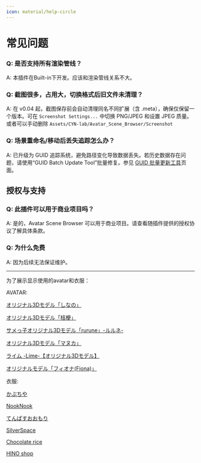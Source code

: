 ```yaml
---
icon: material/help-circle
---
```


# 常见问题

### Q: 是否支持所有渲染管线？

A: 本插件在Built-in下开发。应该和渲染管线关系不大。

### Q: 截图很多，占用大，切换格式后旧文件未清理？

A: 在 v0.04 起，截图保存前会自动清理同名不同扩展（含 .meta），确保仅保留一个版本。可在 `Screenshot Settings...` 中切换 PNG/JPEG 和设置 JPEG 质量。
或者可以手动删除 `Assets/CYN-lab/Avatar_Scene_Browser/Screenshot`

### Q: 场景重命名/移动后丢失追踪怎么办？

A: 已升级为 GUID 追踪系统，避免路径变化导致数据丢失。若历史数据存在问题，请使用“GUID Batch Update Tool”批量修复。参见  [GUID 批量更新工具](./guid-batch-update-tool.md)页面。


## 授权与支持

### Q: 此插件可以用于商业项目吗？

A: 是的，Avatar Scene Browser 可以用于商业项目。请查看随插件提供的授权协议了解具体条款。

### Q: 为什么免费

A: 因为后续无法保证维护。

------

为了展示显示使用的avatar和衣服：

AVATAR:

[オリジナル3Dモデル「しなの」](https://ponderogen.booth.pm/items/6106863)

[オリジナル3Dモデル「桔梗」](https://ponderogen.booth.pm/items/3681787)

[サメっ子オリジナル3Dモデル「rurune」-ルルネ-](https://booth.pm/ja/items/5957830)

[オリジナル3Dモデル「マヌカ」](https://booth.pm/ja/items/5058077)

[ライム -Lime-【オリジナル3Dモデル】](https://booth.pm/ja/items/4876459)

[オリジナルモデル「フィオナ(Fiona)」](https://booth.pm/ja/items/4592568)

衣服:

[かぷちや](https://capettiya.booth.pm/)

[NookNook](https://osatoubox.booth.pm/)

[てんぱすおおもり](https://tempasta.booth.pm/)

[SilverSpace](https://silverspace.booth.pm/)

[Chocolate rice](https://chocolaterice.booth.pm/)

[HINO shop](https://hino-shop.booth.pm/)